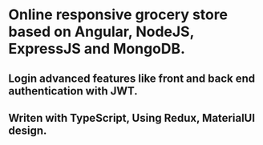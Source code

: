 # Online responsive grocery store based on Angular, NodeJS, ExpressJS and MongoDB.<br>
## Login advanced features like front and back end authentication with JWT.<br>

## Writen with TypeScript, Using Redux, MaterialUI design.